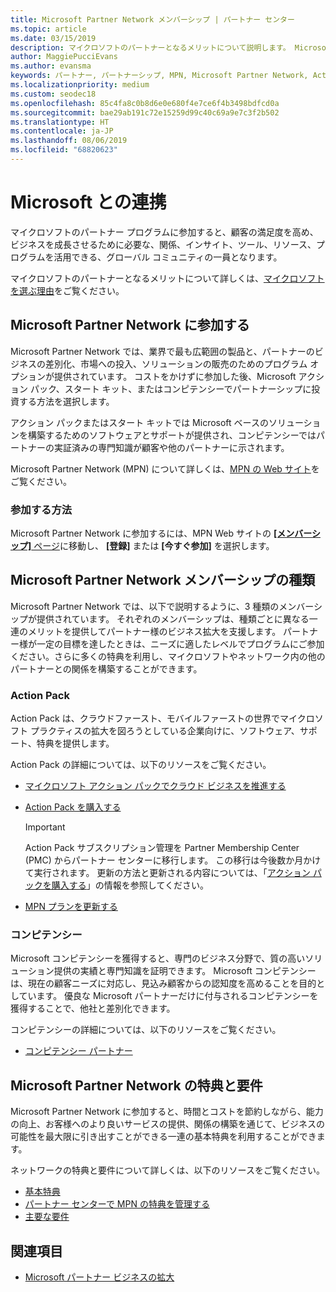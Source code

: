 ```yaml
---
title: Microsoft Partner Network メンバーシップ | パートナー センター
ms.topic: article
ms.date: 03/15/2019
description: マイクロソフトのパートナーとなるメリットについて説明します。 Microsoft Partner Network では、業界で最も広範囲の製品と、パートナーのビジネスの差別化、市場への投入、ソリューションの販売のためのプログラム オプションが提供されています。
author: MaggiePucciEvans
ms.author: evansma
keywords: パートナー, パートナーシップ, MPN, Microsoft Partner Network, Action Pack, MAPS, Action Pack のサブスクリプション, 特典, MPN 特典, メンバーシップ, Silver コンピテンシー, Gold コンピテンシー
ms.localizationpriority: medium
ms.custom: seodec18
ms.openlocfilehash: 85c4fa8c0b8d6e0e680f4e7ce6f4b3498bdfcd0a
ms.sourcegitcommit: bae29ab191c72e15259d99c40c69a9e7c3f2b502
ms.translationtype: HT
ms.contentlocale: ja-JP
ms.lasthandoff: 08/06/2019
ms.locfileid: "68820623"
---
```

# <a name="partner-with-microsoft"></a>Microsoft との連携

マイクロソフトのパートナー プログラムに参加すると、顧客の満足度を高め、ビジネスを成長させるために必要な、関係、インサイト、ツール、リソース、プログラムを活用できる、グローバル コミュニティの一員となります。

マイクロソフトのパートナーとなるメリットについて詳しくは、[マイクロソフトを選ぶ理由](https://partner.microsoft.com/business-opportunities/why-microsoft)をご覧ください。 

## <a name="join-the-microsoft-partner-network"></a>Microsoft Partner Network に参加する

<!-- 12/5/18 The content below was copied and pasted directly from the Membership page of the MPN site (https://partner.microsoft.com/membership)-->

Microsoft Partner Network では、業界で最も広範囲の製品と、パートナーのビジネスの差別化、市場への投入、ソリューションの販売のためのプログラム オプションが提供されています。 コストをかけずに参加した後、Microsoft アクション パック、スタート キット、またはコンピテンシーでパートナーシップに投資する方法を選択します。

アクション パックまたはスタート キットでは Microsoft ベースのソリューションを構築するためのソフトウェアとサポートが提供され、コンピテンシーではパートナーの実証済みの専門知識が顧客や他のパートナーに示されます。

Microsoft Partner Network (MPN) について詳しくは、[MPN の Web サイト](https://partner.microsoft.com/commercial)をご覧ください。

### <a name="how-to-join"></a>参加する方法

Microsoft Partner Network に参加するには、MPN Web サイトの [ **[メンバーシップ]** ページ](https://partner.microsoft.com/membership)に移動し、 **[登録]** または **[今すぐ参加]** を選択します。

## <a name="microsoft-partner-network-membership-types"></a>Microsoft Partner Network メンバーシップの種類

<!-- 12/5/18 The content below was copied and pasted directly from the Membership pages of the MPN site (https://partner.microsoft.com/membership)-->

Microsoft Partner Network では、以下で説明するように、3 種類のメンバーシップが提供されています。 それぞれのメンバーシップは、種類ごとに異なる一連のメリットを提供してパートナー様のビジネス拡大を支援します。 パートナー様が一定の目標を達したときは、ニーズに適したレベルでプログラムにご参加ください。さらに多くの特典を利用し、マイクロソフトやネットワーク内の他のパートナーとの関係を構築することができます。

### <a name="action-pack"></a>Action Pack

Action Pack は、クラウドファースト、モバイルファーストの世界でマイクロソフト プラクティスの拡大を図ろうとしている企業向けに、ソフトウェア、サポート、特典を提供します。 

Action Pack の詳細については、以下のリソースをご覧ください。

- [マイクロソフト アクション パックでクラウド ビジネスを推進する](https://partner.microsoft.com/membership/action-pack)
- [Action Pack を購入する](mpn-get-action-pack.md)
  
    >[!IMPORTANT]
    >Action Pack サブスクリプション管理を Partner Membership Center (PMC) からパートナー センターに移行します。 この移行は今後数か月かけて実行されます。 更新の方法と更新される内容については、「[アクション パックを購入する](mpn-get-action-pack.md)」の情報を参照してください。  

- [MPN プランを更新する](renew-mpn-offers.md)

### <a name="competencies"></a>コンピテンシー

Microsoft コンピテンシーを獲得すると、専門のビジネス分野で、質の高いソリューション提供の実績と専門知識を証明できます。 Microsoft コンピテンシーは、現在の顧客ニーズに対応し、見込み顧客からの認知度を高めることを目的としています。 優良な Microsoft パートナーだけに付与されるコンピテンシーを獲得することで、他社と差別化できます。

コンピテンシーの詳細については、以下のリソースをご覧ください。

- [コンピテンシー パートナー](https://partner.microsoft.com/membership/competencies)

## <a name="microsoft-partner-network-benefits-and-requirements"></a>Microsoft Partner Network の特典と要件

Microsoft Partner Network に参加すると、時間とコストを節約しながら、能力の向上、お客様へのより良いサービスの提供、関係の構築を通じて、ビジネスの可能性を最大限に引き出すことができる一連の基本特典を利用することができます。

ネットワークの特典と要件について詳しくは、以下のリソースをご覧ください。

- [基本特典](https://partner.microsoft.com/membership/core-benefits#simple-tab-content-1)
- [パートナー センターで MPN の特典を管理する](manage-your-partner-network-benefits.md)
- [主要な要件](https://partner.microsoft.com/membership/core-benefits#simple-tab-content-2)

## <a name="see-also"></a>関連項目
- [Microsoft パートナー ビジネスの拡大](grow-your-business.md)
